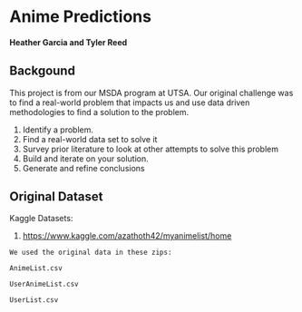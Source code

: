 # Anime Predictions
#### Heather Garcia and Tyler Reed

## Backgound
This project is from our MSDA program at UTSA.  Our original challenge was to find a real-world problem that impacts us and use data driven methodologies to find a solution to the problem.
  1. Identify a problem.
  2. Find a real-world data set to solve it
  3. Survey prior literature to look at other attempts to solve this problem
  4. Build and iterate on your solution.
  5. Generate and refine conclusions

## Original Dataset
  Kaggle Datasets: 
  
  1. https://www.kaggle.com/azathoth42/myanimelist/home
  
    We used the original data in these zips: 
  
    AnimeList.csv
  
    UserAnimeList.csv
  
    UserList.csv


